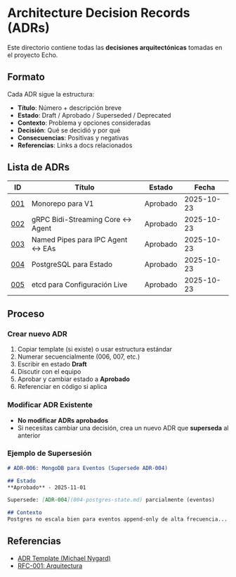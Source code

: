 # Architecture Decision Records (ADRs)

Este directorio contiene todas las **decisiones arquitectónicas** tomadas en el proyecto Echo.

## Formato

Cada ADR sigue la estructura:

- **Título**: Número + descripción breve
- **Estado**: Draft / Aprobado / Superseded / Deprecated
- **Contexto**: Problema y opciones consideradas
- **Decisión**: Qué se decidió y por qué
- **Consecuencias**: Positivas y negativas
- **Referencias**: Links a docs relacionados

## Lista de ADRs

| ID | Título | Estado | Fecha |
|----|--------|--------|-------|
| [001](001-monorepo.md) | Monorepo para V1 | Aprobado | 2025-10-23 |
| [002](002-grpc-transport.md) | gRPC Bidi-Streaming Core ↔ Agent | Aprobado | 2025-10-23 |
| [003](003-named-pipes-ipc.md) | Named Pipes para IPC Agent ↔ EAs | Aprobado | 2025-10-23 |
| [004](004-postgres-state.md) | PostgreSQL para Estado | Aprobado | 2025-10-23 |
| [005](005-etcd-config.md) | etcd para Configuración Live | Aprobado | 2025-10-23 |

## Proceso

### Crear nuevo ADR

1. Copiar template (si existe) o usar estructura estándar
2. Numerar secuencialmente (006, 007, etc.)
3. Escribir en estado **Draft**
4. Discutir con el equipo
5. Aprobar y cambiar estado a **Aprobado**
6. Referenciar en código si aplica

### Modificar ADR Existente

- **No modificar ADRs aprobados**
- Si necesitas cambiar una decisión, crea un nuevo ADR que **superseda** al anterior

### Ejemplo de Supersesión

```markdown
# ADR-006: MongoDB para Eventos (Supersede ADR-004)

## Estado
**Aprobado** - 2025-11-01

Supersede: [ADR-004](004-postgres-state.md) parcialmente (eventos)

## Contexto
Postgres no escala bien para eventos append-only de alta frecuencia...
```

## Referencias

- [ADR Template (Michael Nygard)](https://github.com/joelparkerhenderson/architecture-decision-record)
- [RFC-001: Arquitectura](../RFC-001-architecture.md)

